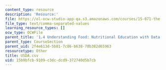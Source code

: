 ```yaml
---
content_type: resource
description: 'Resource:'
file: https://ol-ocw-studio-app-qa.s3.amazonaws.com/courses/15-071-the-analytics-edge-spring-2017/15b9bfcb9109c3dcdcd9372740d5b7cb_USDA.csv
file_type: text/comma-separated-values
learning_resource_types: []
ocw_type: OCWFile
parent_title: '1.4 Understanding Food: Nutritional Education with Data  (Recitation)'
parent_type: CourseSection
parent_uid: 2f4e613d-5b81-7c86-b638-78b382d65963
resourcetype: Other
title: USDA.csv
uid: 15b9bfcb-9109-c3dc-dcd9-372740d5b7cb
---
```

